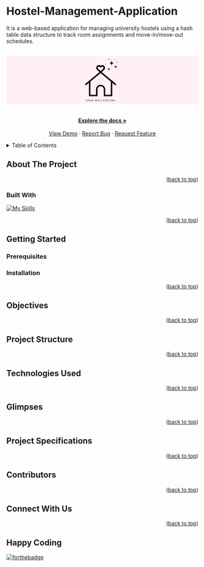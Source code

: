 # Hostel-Management-Application
It is a web-based application for managing university hostels using a hash table data structure to track room assignments and move-in/move-out schedules.
<a name="readme-top"></a>

<br />
<div align="center">
  <a href="#">
    <img src="images/bg.png" alt="background">
  </a>

<!-- xyz line -->
<p align="center">
    <br />
    <a href="https://github.com/falselunatic/Hostel-Management-Application"><strong>Explore the docs »</strong></a>
    <br />
    <br />
    <a href="https://github.com/falselunatic/Hostel-Management-Application">View Demo</a>
    ·
    <a href="https://github.com/falselunatic/Hostel-Management-Application/issues">Report Bug</a>
    ·
    <a href="https://github.com/falselunatic/Hostel-Management-Application/issues">Request Feature</a>
  </p>
</div>



<!-- TABLE OF CONTENTS -->
<details>
  <summary>Table of Contents</summary>
  <ol>
    <li>
      <a href="#about-the-project">About The Project</a>
      <ul>
        <li><a href="#built-with">Built With</a></li>
      </ul>
    </li>
    <li>
      <a href="#getting-started">Getting Started</a>
      <ul>
        <li><a href="#prerequisites">Prerequisites</a></li>
        <li><a href="#installation">Installation</a></li>
      </ul>
    </li>
    <li><a href="#project-structure">Project Structure</a></li>
    <li><a href="#objectives">Objectives</a></li>
    <li><a href="#technologie-sused">Technologies Used</a></li>
    <li><a href="#glimpses">Glimpses</a></li>
    <li><a href="#project-specifications">Project Specifications</a></li>
    <li><a href="#contributors">Contributors</a></li>
    <li><a href="#connect">Connect with us</a></li>
    <li><a href="#happy-coding">Happy Coding</a></li>
  </ol>
</details>



<!-- ABOUT THE PROJECT -->
## About The Project

<!-- [![Product Name Screen Shot][product-screenshot]](https://example.com) -->

<!-- about -->

<p align="right">(<a href="#readme-top">back to top</a>)</p>



### Built With

[![My Skills](https://skillicons.dev/icons?i=python,mysql,sqlite,appwrite)](https://skillicons.dev)

<p align="right">(<a href="#readme-top">back to top</a>)</p>



<!-- GETTING STARTED -->

## Getting Started

<!-- This is an example of how you may give instructions on setting up your project locally.
To get a local copy up and running follow these simple example steps.
 -->
### Prerequisites

### Installation

<p align="right">(<a href="#readme-top">back to top</a>)</p>
<!-- further stuff -->

## Objectives

<p align="right">(<a href="#readme-top">back to top</a>)</p>

## Project Structure

<p align="right">(<a href="#readme-top">back to top</a>)</p>

## Technologies Used 

<p align="right">(<a href="#readme-top">back to top</a>)</p>

## Glimpses

<p align="right">(<a href="#readme-top">back to top</a>)</p>

## Project Specifications

<p align="right">(<a href="#readme-top">back to top</a>)</p>

## Contributors

<p align="right">(<a href="#readme-top">back to top</a>)</p>

## Connect With Us

<p align="right">(<a href="#readme-top">back to top</a>)</p>

## Happy Coding

[![forthebadge](https://forthebadge.com/images/badges/built-with-love.svg)](https://forthebadge.com)
